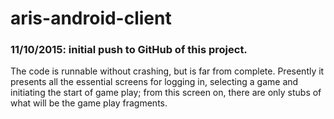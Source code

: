 # aris-android-client

### 11/10/2015: initial push to GitHub of this project.
  The code is runnable without crashing, but is far from complete. Presently it presents all the 
  essential screens for logging in, selecting a game and initiating the start of game play; from this
  screen on, there are only stubs of what will be the game play fragments.
 
 